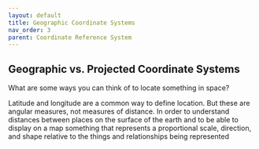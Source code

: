 ```yaml
---
layout: default
title: Geographic Coordinate Systems
nav_order: 3
parent: Coordinate Reference System
---
```


## Geographic vs. Projected Coordinate Systems

What are some ways you can think of to locate something in space?


Latitude and longitude are a common way to define location. 
But these are angular measures, not measures of distance.
In order to understand distances between places on the surface of the earth and to be able to display on a map something that represents a proportional scale, direction, and shape relative to the things and relationships being represented
